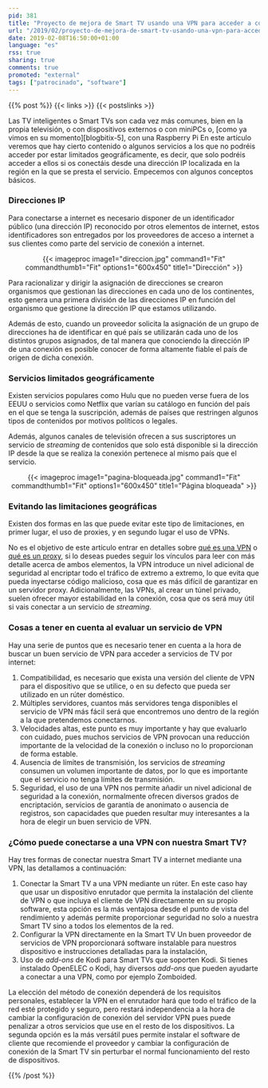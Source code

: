 ```yaml
---
pid: 381
title: "Proyecto de mejora de Smart TV usando una VPN para acceder a contenido restringido por IP"
url: "/2019/02/proyecto-de-mejora-de-smart-tv-usando-una-vpn-para-acceder-a-contenido-restringido-por-ip/"
date: 2019-02-08T16:50:00+01:00
language: "es"
rss: true
sharing: true
comments: true
promoted: "external"
tags: ["patrocinado", "software"]
---
```


{{% post %}}
{{< links >}}
{{< postslinks >}}

Las TV inteligentes o Smart TVs son cada vez más comunes, bien en la propia televisión, o con dispositivos externos o con miniPCs o, [como ya vimos en su momento][blogbitix-5], con una Raspberry Pi
En este artículo veremos que hay cierto contenido o algunos servicios a los que no podréis acceder por estar limitados geográficamente, es decir, que solo podréis acceder a ellos si os conectáis desde una dirección IP localizada en la región en la que se presta el servicio. Empecemos con algunos conceptos básicos.

### Direcciones IP

Para conectarse a internet es necesario disponer de un identificador público (una dirección IP) reconocido por otros elementos de internet, estos identificadores son entregados por los proveedores de acceso a internet a sus clientes como parte del servicio de conexión a internet.

<div class="media" style="text-align: center;">
    {{< imageproc
        image1="direccion.jpg" command1="Fit" commandthumb1="Fit" options1="600x450" title1="Dirección" >}}
</div>

Para racionalizar y dirigir la asignación de direcciones se crearon organismos que gestionan las direcciones en cada uno de los continentes, esto genera una primera división de las direcciones IP en función del organismo que gestione la dirección IP que estamos utilizando.

Además de esto, cuando un proveedor solicita la asignación de un grupo de direcciones ha de identificar en qué país se utilizarán cada uno de los distintos grupos asignados, de tal manera que conociendo la dirección IP de una conexión es posible conocer de forma altamente fiable el país de origen de dicha conexión.

### Servicios limitados geográficamente

Existen servicios populares como Hulu que no pueden verse fuera de los EEUU o servicios como Netflix que varían su catálogo en función del país en el que se tenga la suscripción, además de países que restringen algunos tipos de contenidos por motivos políticos o legales.

Además, algunos canales de televisión ofrecen a sus suscriptores un servicio de _streaming_ de contenidos que solo está disponible si la dirección IP desde la que se realiza la conexión pertenece al mismo país que el servicio.

<div class="media" style="text-align: center;">
    {{< imageproc
        image1="pagina-bloqueada.jpg" command1="Fit" commandthumb1="Fit" options1="600x450" title1="Página bloqueada" >}}
</div>

### Evitando las limitaciones geográficas

Existen dos formas en las que puede evitar este tipo de limitaciones, en primer lugar, el uso de proxies, y en segundo lugar el uso de VPNs.

No es el objetivo de este artículo entrar en detalles sobre [qué es una VPN](https://www.expressvpn.com/es/what-is-vpn) o [qué es un proxy](https://es.wikipedia.org/wiki/Servidor_proxy), si lo deseas puedes seguir los vínculos para leer con más detalle acerca de ambos elementos, la VPN introduce un nivel adicional de seguridad al encriptar todo el tráfico de extremo a extremo, lo que evita que pueda inyectarse código malicioso, cosa que es más difícil de garantizar en un servidor proxy. Adicionalmente, las VPNs, al crear un túnel privado, suelen ofrecer mayor estabilidad en la conexión, cosa que os será muy útil si vais conectar a un servicio de _streaming_.

### Cosas a tener en cuenta al evaluar un servicio de VPN

Hay una serie de puntos que es necesario tener en cuenta a la hora de buscar un buen servicio de VPN para acceder a servicios de TV por internet:

1. Compatibilidad, es necesario que exista una versión del cliente de VPN para el dispositivo que se utilice, o en su defecto que pueda ser utilizado en un rúter doméstico.
2. Múltiples servidores, cuantos más servidores tenga disponibles el servicio de VPN más fácil será que encontremos uno dentro de la región a la que pretendemos conectarnos.
3. Velocidades altas, este punto es muy importante y hay que evaluarlo con cuidado, pues muchos servicios de VPN provocan una reducción importante de la velocidad de la conexión o incluso no lo proporcionan de forma estable.
4. Ausencia de límites de transmisión, los servicios de _streaming_ consumen un volumen importante de datos, por lo que es importante que el servicio no tenga límites de transmisión.
5. Seguridad, el uso de una VPN nos permite añadir un nivel adicional de seguridad a la conexión, normalmente ofrecen diversos grados de encriptación, servicios de garantía de anonimato o ausencia de registros, son capacidades que pueden resultar muy interesantes a la hora de elegir un buen servicio de VPN.

### ¿Cómo puede conectarse a una VPN con nuestra Smart TV?

Hay tres formas de conectar nuestra Smart TV a internet mediante una VPN, las detallamos a continuación:

1. Conectar la Smart TV a una VPN mediante un rúter.
En este caso hay que usar un dispositivo enrutador que permita la instalación del cliente de VPN o que incluya el cliente de VPN directamente en su propio software, esta opción es la más ventajosa desde el punto de vista del rendimiento y además permite proporcionar seguridad no solo a nuestra Smart TV sino a todos los elementos de la red.
2. Configurar la VPN directamente en la Smart TV
Un buen proveedor de servicios de VPN proporcionará software instalable para nuestros dispositivo e instrucciones detalladas para la instalación, 
3. Uso de _add-ons_ de Kodi para Smart TVs que soporten Kodi.
Si tienes instalado OpenELEC o Kodi, hay diversos _add-ons_ que pueden ayudarte a conectar a una VPN, como por ejemplo Zomboided.

La elección del método de conexión dependerá de los requisitos personales, establecer la VPN en el enrutador hará que todo el tráfico de la red esté protegido y seguro, pero restará independencia a la hora de cambiar la configuración de conexión del servidor VPN pues puede penalizar a otros servicios que use en el resto de los dispositivos. La segunda opción es la más versátil pues permite instalar el software de cliente que recomiende el proveedor y cambiar la configuración de conexión de la Smart TV sin perturbar el normal funcionamiento del resto de dispositivos.

{{% /post %}}
